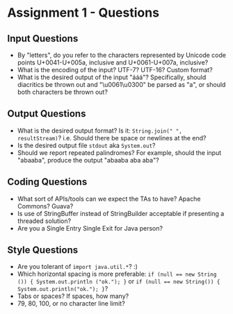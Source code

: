 Assignment 1 - Questions
========================

Input Questions
---------------

* By "letters", do you refer to the characters represented by Unicode
code points U+0041-U+005a, inclusive and U+0061-U+007a, inclusive?
* What is the encoding of the input? UTF-7? UTF-16? Custom format?
* What is the desired output of the input "ááá"? Specifically, should
diacritics be thrown out and "\u0061\u0300" be parsed as "a", or should both 
characters be thrown out?


Output Questions
----------------

* What is the desired output format? Is it: `String.join(" ", resultStream)`?
i.e. Should there be space or newlines at the end?
* Is the desired output file `stdout` aka `System.out`?
* Should we report repeated palindromes? For example, should the input
"abaaba", produce the output "abaaba aba aba"?


Coding Questions
----------------

* What sort of APIs/tools can we expect the TAs to have? Apache Commons? Guava?
* Is use of StringBuffer instead of StringBuilder acceptable if presenting a
threaded solution?
* Are you a Single Entry Single Exit for Java person?


Style Questions
---------------

* Are you tolerant of `import java.util.*`? :)
* Which horizontal spacing is more preferable:
`if (null == new String ()) { System.out.println ("ok."); }` or
`if (null == new String()) { System.out.println("ok."); }`?
* Tabs or spaces? If spaces, how many?
* 79, 80, 100, or no character line limit?
